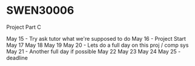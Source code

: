 # SWEN30006
Project Part C

May 15 - Try ask tutor what we're supposed to do
May 16 - Project Start
May 17 
May 18
May 19 
May 20 - Lets do a full day on this proj / comp sys
May 21 - Another full day if possible
May 22 
May 23
May 24
May 25 - deadline
